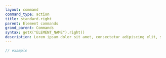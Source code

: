 ```yaml
---
layout: command
command_type: action
title: standard.right
parent: Element commands
grand_parent: Commands
syntax: getX("ELEMENT_NAME").right()
description: Lorem ipsum dolor sit amet, consectetur adipiscing elit, sed do eiusmod tempor incididunt ut labore et dolore magna aliqua. Ut enim ad minim veniam, quis nostrud exercitation ullamco laboris nisi ut aliquip ex ea commodo consequat.
---
```


```javascript
// example
```
